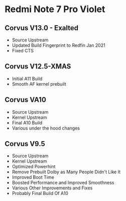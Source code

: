 # Redmi Note 7 Pro Violet

## Corvus V13.0 - Exalted
- Source Upstream
- Updated Build Fingerprint to Redfin Jan 2021
- Fixed CTS

## Corvus V12.5-XMAS
- Initial A11 Build
- Smooth AF kernel prebuilt

## Corvus VA10
- Source Upstream
- Kernel Upstream
- Final A10 Build
- Various under the hood changes

## Corvus V9.5

- Source Upstream
- Kernel Upstream
- Optimized Powerhint
- Remove Prebuilt Dolby as Many People Didn't Like It
- Improved Boot Time
- Boosted Performance and Improved Smoothness
- Various Other Improvements and Fixes
- Probably Final Build Of A10
